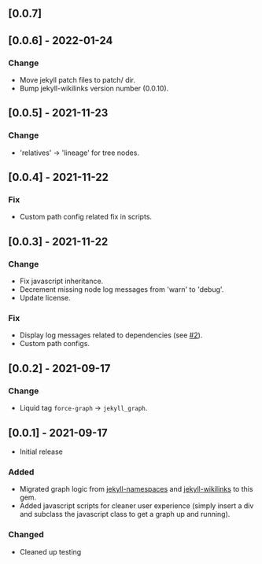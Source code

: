 ## [0.0.7]
## [0.0.6] - 2022-01-24
### Change
- Move jekyll patch files to patch/ dir.
- Bump jekyll-wikilinks version number (0.0.10).
## [0.0.5] - 2021-11-23
### Change
- 'relatives' -> 'lineage' for tree nodes.

## [0.0.4] - 2021-11-22
### Fix
- Custom path config related fix in scripts.

## [0.0.3] - 2021-11-22
### Change
- Fix javascript inheritance.
- Decrement missing node log messages from 'warn' to 'debug'.
- Update license.
### Fix
- Display log messages related to dependencies (see [#2](https://github.com/manunamz/jekyll-graph/issues/2)).
- Custom path configs.

## [0.0.2] - 2021-09-17
### Change
- Liquid tag `force-graph` -> `jekyll_graph`.  

## [0.0.1] - 2021-09-17
- Initial release
### Added
- Migrated graph logic from [jekyll-namespaces](https://github.com/manunamz/jekyll-namespaces/) and [jekyll-wikilinks](https://github.com/manunamz/jekyll-wikilinks/) to this gem.
- Added javascript scripts for cleaner user experience (simply insert a div and subclass the javascript class to get a graph up and running).
### Changed
- Cleaned up testing
